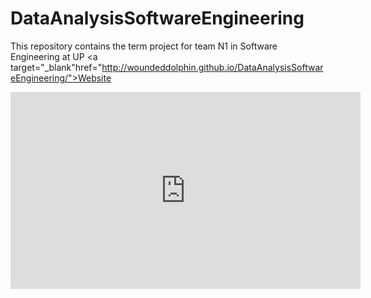 # DataAnalysisSoftwareEngineering
This repository contains the term project for team N1 in Software Engineering at UP
<a target="_blank"href="http://woundeddolphin.github.io/DataAnalysisSoftwareEngineering/">Website</a>
<iframe width="560" height="315" src="https://www.youtube.com/embed/MbVTeiq3oDk" frameborder="0" allowfullscreen></iframe>
